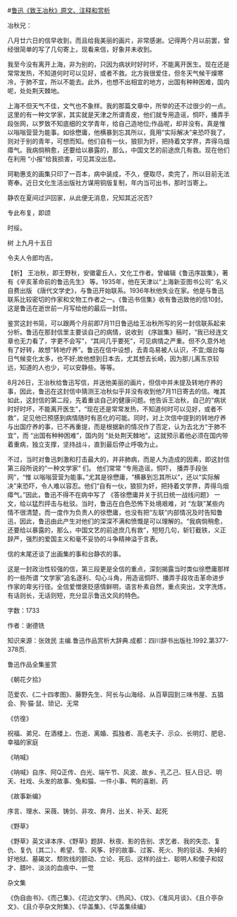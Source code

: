 #[鲁迅《致王冶秋》原文、注释和赏析](https://www.vrrw.net/wx/9502.html)

冶秋兄：

八月廿六日的信早收到，而且给我美丽的画片，非常感谢。记得两个月以前罢，曾经很简单的写了几句寄上，现看来信，好象并未收到。

我至今没有离开上海，非为别的，只因为病状时好时坏，不能离开医生。现在还是常常发热，不知道何时可以见好，或者不救。北方我很爱住，但冬天气候干燥寒冷，于肺不宜，所以不能去。此外，也想不出相宜的地方，出国有种种困难，国内呢，处处荆天棘地。

上海不但天气不佳，文气也不象样。我的那篇文章中，所举的还不过很少的一点。这里的有一种文学家，其实就是天津之所谓青皮，他们就专用造谣，恫吓，播弄手段张网，以罗致不知底细的文学青年，给自己造地位;作品呢，却并没有。真是惟以嗡嗡营营为能事。如徐懋庸，他横暴到忘其所以，竟用“实际解决”来恐吓我了，则对于别的青年，可想而知。他们自有一伙，狼狈为奸，把持着文学界，弄得乌烟瘴气。我病倘稍愈，还要给以暴露的，那么，中国文艺的前途庶几有救。现在他们在利用 “小报”给我损害，可见其没出息。

珂勒惠支的画集只印了一百本，病中装成，不久，便取尽，卖完了，所以目前无法寄奉。近日文化生活出版社方谋用铜版复制，年内当可出书，那时当寄上。

静农在夏间过沪回家，从此便无消息，兄知其近况否?

专此布复，即颂

时绥。

树 上九月十五日

令夫人令郎均吉。



【析】 王冶秋，即王野秋，安徽霍丘人，文化工作者。曾编辑《鲁迅序跋集》，著有《辛亥革命前的鲁迅先生》 等。1935年，他在天津以“上海新亚图书公司” 名义自费出版 《唐代文学史》，与鲁迅开始联系。1936年秋他失业在家。他是与鲁迅联系比较密切的作家和文物工作者之一。《鲁迅书信集》收有鲁迅致他的信10封。这是鲁迅在逝世前一月写给他的最后一封信。

鉴赏这封书简，可以跟两个月前即7月11日鲁迅给王冶秋所写的另一封信联系起来分析。鲁迅在那封信里主要谈自己的病情，说收到 《序跋集》稿时，“我已经连文章也无力看了，字更不会写”，“其间几乎要死”，可见病情之严重。但不久意外地有了好转，故想“转地疗养”。鲁迅在信中设想，去青岛易被人认识，不宜;烟台每日气候变化太多，也不好;故他想到日本去，尤其想去长崎，因为那儿离东京较远，知道的人也少，可以安静些。等等。

8月26日，王冶秋给鲁迅写信，并送他美丽的画片，但信中并未提及转地疗养的事，因此，鲁迅在这封信中猜测王冶秋似乎并没有收到他7月11日寄去的信。唯其如此，这封信的第二段，先着重谈自己的健康问题。他告诉王冶秋，自己的“病状时好时坏，不能离开医生”，“现在还是常常发热，不知道何时可以见好，或者不救”，足见他已预感到病情随时有恶化的可能。同时，对上次信中提到的转地疗养与出国疗养的事，已不再重提，而是根据新的情况作了否定，认为去北方“于肺不宜”，而 “出国有种种困难”，国内则 “处处荆天棘地”。这就预示着他必须在国内带着重病，独立支撑，坚持战斗，直到最后停止呼吸为止。

不过，当时对鲁迅刺激和打击最大的，并非肺病，而是人为造成的因素，即这封信第三段所说的“一种文学家” 们。 他们常常 “专用造谣，恫吓， 播弄手段张网”，“惟 以嗡嗡营营为能事。”尤其是徐懋庸，“横暴到忘其所以”，还以“实际解决”来恐吓，令人难以容忍。他们“自有一伙，狼狈为奸，把持着文学界，弄得乌烟瘴气。”因此，鲁迅不得不在病中写了 《答徐懋庸并关于抗日统一战线问题》 一文，给以猛烈抨击与枇驳。当时，鲁迅在白色恐怖下处境艰难，对 “左联”某些内情不很清楚，而一度作为负责人的徐懋庸，也没有把“左联”内部情况及时告知鲁迅，因此，鲁迅由此产生对他们的深深不满和愤慨是可以理解的。“我病倘稍愈，还要给以暴露的，那么，中国文艺的前途庶几有救”，短短几句，斩钉截铁，义正辞严，强烈的爱国主义和毫不妥协的斗争精神溢于言表。

信的末尾还谈了出画集的事和台静农的事。

这是一封政治性较强的信，第三段更是全信的重点，深刻揭露当时类似徐懋庸那样的一些所谓 “文学家”追名逐利、勾心斗角，用造谣恫吓、播弄手段攻击革命进步作家的卑劣行径。全信爱憎褒贬感情鲜明，语言朴素自然，重点突出，文字洗炼，有话则长，无话则短，充分显示鲁迅文风的特色。

字数：1733

作者：谢德铣

知识来源：张效民 主编.鲁迅作品赏析大辞典.成都：四川辞书出版社.1992.第377-378页.

鲁迅作品全集鉴赏

《朝花夕拾》

范爱农、《二十四孝图》、藤野先生、阿长与山海经、从百草园到三味书屋、五猖会、狗·猫·鼠、琐记、无常

《仿徨》

祝福、弟兄、在酒楼上、伤逝、离婚、孤独者、高老夫子、示众、长明灯、肥皂、幸福的家庭

《呐喊》

《呐喊》自序、阿Q正传、白光、端午节、风波、故乡、孔乙己、狂人日记、明天、社戏、头发的故事、兔和猫、一件小事、鸭的喜剧、药

《故事新编》

序言、理水、采薇、铸剑、非攻、奔月、出关、补天、起死

《野草》

《野草》英文译本序、《野草》题辞、秋夜、影的告别、求乞者、我的失恋、复仇、复仇〔其二〕、希望、雪、风筝、好的故事、过客、死火、狗的驳诘、失掉的好地狱、墓碣文、颓败线的颤动、立论、死后、这样的战士、聪明人和傻子和奴才、腊叶、淡淡的血痕中、一觉

杂文集

《伪自由书》、《而己集》、《花边文学》、《热风》、《坟》、《准风月谈》、《且介亭杂文》、《且介亭杂文附集》、《华盖集》、《华盖集续编》

